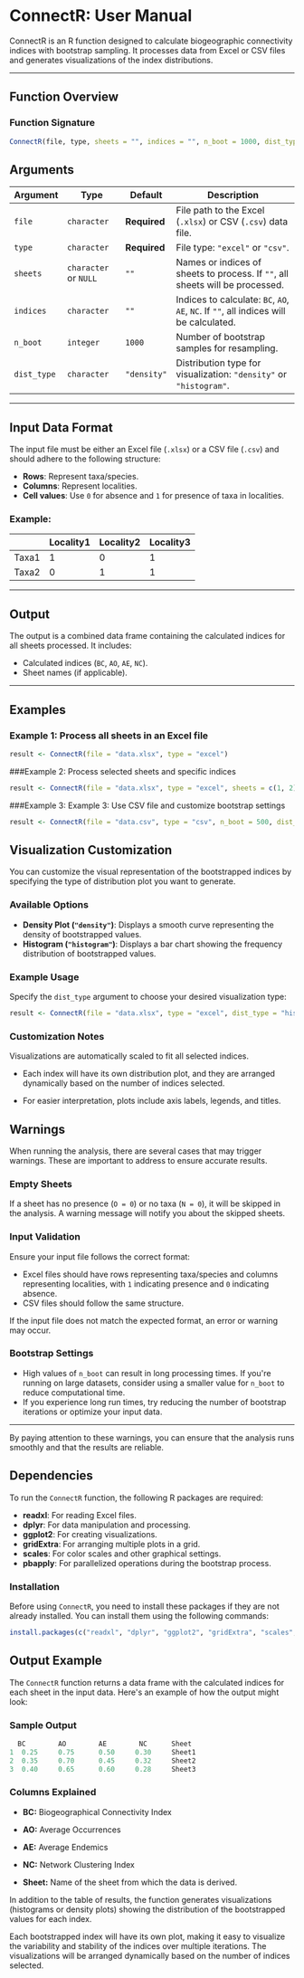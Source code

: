 # ConnectR: User Manual

ConnectR is an R function designed to calculate biogeographic connectivity indices with bootstrap sampling. It processes data from Excel or CSV files and generates visualizations of the index distributions.

---

## **Function Overview**

### **Function Signature**
```r
ConnectR(file, type, sheets = "", indices = "", n_boot = 1000, dist_type = "density")
```

## **Arguments**

| Argument    | Type                 | Default        | Description                                                                                 |
|-------------|----------------------|----------------|---------------------------------------------------------------------------------------------|
| `file`      | `character`          | **Required**   | File path to the Excel (`.xlsx`) or CSV (`.csv`) data file.                                 |
| `type`      | `character`          | **Required**   | File type: `"excel"` or `"csv"`.                                                           |
| `sheets`    | `character` or `NULL`| `""`           | Names or indices of sheets to process. If `""`, all sheets will be processed.              |
| `indices`   | `character`          | `""`           | Indices to calculate: `BC`, `AO`, `AE`, `NC`. If `""`, all indices will be calculated.     |
| `n_boot`    | `integer`            | `1000`         | Number of bootstrap samples for resampling.                                                |
| `dist_type` | `character`          | `"density"`    | Distribution type for visualization: `"density"` or `"histogram"`.                         |

---



## **Input Data Format**

The input file must be either an Excel file (`.xlsx`) or a CSV file (`.csv`) and should adhere to the following structure:  
- **Rows**: Represent taxa/species.  
- **Columns**: Represent localities.  
- **Cell values**: Use `0` for absence and `1` for presence of taxa in localities.  

### Example:
|      | Locality1 | Locality2 | Locality3 |
|------|-----------|-----------|-----------|
| Taxa1 | 1         | 0         | 1         |
| Taxa2 | 0         | 1         | 1         |

---

## **Output**

The output is a combined data frame containing the calculated indices for all sheets processed. It includes:  
- Calculated indices (`BC`, `AO`, `AE`, `NC`).  
- Sheet names (if applicable).  

---

## **Examples**

### Example 1: Process all sheets in an Excel file
```R
result <- ConnectR(file = "data.xlsx", type = "excel")
```
###Example 2: Process selected sheets and specific indices
```R
result <- ConnectR(file = "data.xlsx", type = "excel", sheets = c(1, 2), indices = c("BC", "AO"))
```
###Example 3: Example 3: Use CSV file and customize bootstrap settings
```R
result <- ConnectR(file = "data.csv", type = "csv", n_boot = 500, dist_type = "histogram")
```

## **Visualization Customization**

You can customize the visual representation of the bootstrapped indices by specifying the type of distribution plot you want to generate.  

### **Available Options**
- **Density Plot (`"density"`)**: Displays a smooth curve representing the density of bootstrapped values.  
- **Histogram (`"histogram"`)**: Displays a bar chart showing the frequency distribution of bootstrapped values.

### **Example Usage**
Specify the `dist_type` argument to choose your desired visualization type:
```R
result <- ConnectR(file = "data.xlsx", type = "excel", dist_type = "histogram")
```
### **Customization Notes**

Visualizations are automatically scaled to fit all selected indices.

- Each index will have its own distribution plot, and they are arranged dynamically based on the number of indices selected.
  
- For easier interpretation, plots include axis labels, legends, and titles.

## **Warnings**

When running the analysis, there are several cases that may trigger warnings. These are important to address to ensure accurate results.

### **Empty Sheets**
If a sheet has no presence (`O = 0`) or no taxa (`N = 0`), it will be skipped in the analysis. A warning message will notify you about the skipped sheets.  


### **Input Validation**
Ensure your input file follows the correct format:
- Excel files should have rows representing taxa/species and columns representing localities, with `1` indicating presence and `0` indicating absence.
- CSV files should follow the same structure.

If the input file does not match the expected format, an error or warning may occur.

### **Bootstrap Settings**
- High values of `n_boot` can result in long processing times. If you're running on large datasets, consider using a smaller value for `n_boot` to reduce computational time.
- If you experience long run times, try reducing the number of bootstrap iterations or optimize your input data.

---

By paying attention to these warnings, you can ensure that the analysis runs smoothly and that the results are reliable.

## **Dependencies**

To run the `ConnectR` function, the following R packages are required:

- **readxl**: For reading Excel files.  
- **dplyr**: For data manipulation and processing.  
- **ggplot2**: For creating visualizations.  
- **gridExtra**: For arranging multiple plots in a grid.  
- **scales**: For color scales and other graphical settings.  
- **pbapply**: For parallelized operations during the bootstrap process.

### **Installation**
Before using `ConnectR`, you need to install these packages if they are not already installed. You can install them using the following commands:

```R
install.packages(c("readxl", "dplyr", "ggplot2", "gridExtra", "scales", "pbapply"))
```
## **Output Example**

The `ConnectR` function returns a data frame with the calculated indices for each sheet in the input data. Here's an example of how the output might look:

### **Sample Output**

```R
  BC        AO        AE        NC      Sheet
1  0.25     0.75      0.50     0.30     Sheet1
2  0.35     0.70      0.45     0.32     Sheet2
3  0.40     0.65      0.60     0.28     Sheet3
```
### **Columns Explained**

- **BC:** Biogeographical Connectivity Index
  
- **AO:** Average Occurrences

- **AE:** Average Endemics

- **NC:** Network Clustering Index

- **Sheet:** Name of the sheet from which the data is derived.

In addition to the table of results, the function generates visualizations (histograms or density plots) showing the distribution of the bootstrapped values for each index.

Each bootstrapped index will have its own plot, making it easy to visualize the variability and stability of the indices over multiple iterations. The visualizations will be arranged dynamically based on the number of indices selected.
